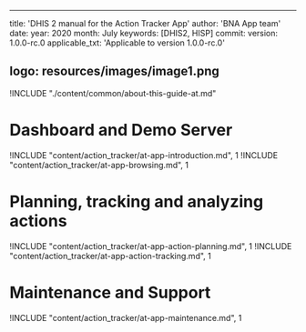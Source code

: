 ---

title: 'DHIS 2 manual for the Action Tracker App'
author: 'BNA App team'
date:
year: 2020
month: July
keywords: [DHIS2, HISP]
commit:
version: 1.0.0-rc.0
applicable_txt: 'Applicable to version 1.0.0-rc.0'

## logo: resources/images/image1.png

<!--DHIS2-SECTION-ID:index-->

<!-- if you want to use a custom about page, use the following relative link -->

!INCLUDE "./content/common/about-this-guide-at.md"

# Dashboard and Demo Server

!INCLUDE "content/action_tracker/at-app-introduction.md", 1
!INCLUDE "content/action_tracker/at-app-browsing.md", 1

# Planning, tracking and analyzing actions

!INCLUDE "content/action_tracker/at-app-action-planning.md", 1
!INCLUDE "content/action_tracker/at-app-action-tracking.md", 1

# Maintenance and Support

!INCLUDE "content/action_tracker/at-app-maintenance.md", 1
